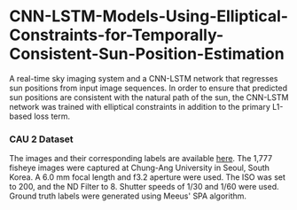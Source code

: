 # CNN-LSTM-Models-Using-Elliptical-Constraints-for-Temporally-Consistent-Sun-Position-Estimation
A real-time sky imaging system and a CNN-LSTM network that regresses sun positions from input image sequences. In order to ensure that predicted sun positions are consistent with the natural path of the sun, the CNN-LSTM network was trained with elliptical constraints in addition to the primary L1-based loss term.

### CAU 2 Dataset
The images and their corresponding labels are available [here](https://producthunt.com](https://drive.google.com/drive/folders/1SSUpzh1reuPbWOCHBRneHhZvN_g0c4IP?usp=sharing)https://drive.google.com/drive/folders/1SSUpzh1reuPbWOCHBRneHhZvN_g0c4IP?usp=sharing).
The 1,777 fisheye images were captured at Chung-Ang University in Seoul, South Korea. A 6.0 mm focal length and f3.2 aperture were used. The ISO was set to 200, and the ND Filter to 8. Shutter speeds of 1/30 and 1/60 were used. 
Ground truth labels were generated using Meeus' SPA algorithm.
